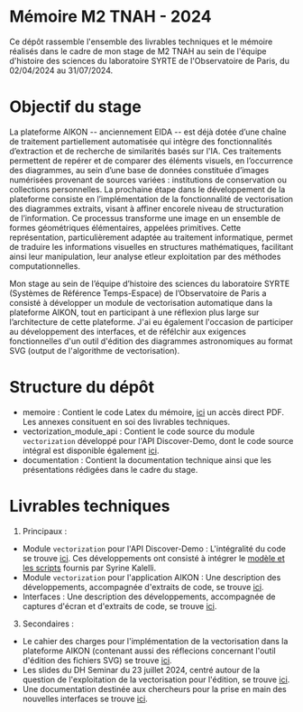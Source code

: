 # Mémoire M2 TNAH - 2024

Ce dépôt rassemble l'ensemble des livrables techniques et le mémoire réalisés dans le cadre de mon stage de M2 TNAH au sein de l'équipe d'histoire des sciences du laboratoire SYRTE de l'Observatoire de Paris, du 02/04/2024 au 31/07/2024.

# Objectif du stage

La plateforme AIKON -- anciennement EIDA -- est déjà dotée d’une chaîne de traitement partiellement automatisée qui intègre des fonctionnalités d’extraction et de recherche de similarités basés sur l'IA. Ces traitements permettent de repérer et de comparer des éléments visuels, en l’occurrence des diagrammes, au sein d’une base de données constituée d’images numérisées provenant de sources variées : institutions de conservation ou collections personnelles. La prochaine étape dans le développement de la plateforme consiste en l’implémentation de la fonctionnalité de vectorisation des diagrammes extraits, visant à affiner encorele niveau de structuration de l’information. Ce processus transforme une image en un ensemble de formes géométriques élémentaires, appelées primitives. Cette représentation, particulièrement adaptée au traitement informatique, permet de traduire les informations visuelles en structures mathématiques, facilitant ainsi leur manipulation, leur analyse etleur exploitation par des méthodes computationnelles.

Mon stage au sein de l’équipe d’histoire des sciences du laboratoire SYRTE (Systèmes de Référence Temps-Espace) de l’Observatoire de Paris a consisté à développer un module de vectorisation automatique dans la plateforme AIKON, tout en participant à une réflexion plus large sur l’architecture de cette plateforme. J'ai eu également l'occasion de participer au développement des interfaces, et de réfélchir aux exigences fonctionnelles d'un outil d'édition des diagrammes astronomiques au format SVG (output de l'algorithme de vectorisation). 

# Structure du dépôt

- memoire : Contient le code Latex du mémoire, [ici](memoire/main.pdf) un accès direct PDF. Les annexes consituent en soi des livrables techniques. 
- vectorization_module_api : Contient le code source du module `vectorization` développé pour l'API Discover-Demo, dont le code source intégral est disponible également [ici](https://github.com/Evarin/discover-demo).
- documentation : Contient la documentation technique ainsi que les présentations rédigées dans le cadre du stage.

# Livrables techniques 

1. Principaux :

- Module `vectorization` pour l'API Discover-Demo : L'intégralité du code se trouve [ici](vectorization_module_api). Ces développements ont consisté à intégrer le [modèle et les scripts](https://github.com/vayvi/HDV) fournis par Syrine Kalelli.
- Module `vectorization` pour l'application AIKON : Une description des développements, accompagnée d'extraits de code, se trouve [ici](integration_vectorisation.pdf).
- Interfaces : Une description des développements, accompagnée de captures d'écran et d'extraits de code, se trouve [ici](dvt_interfaces.pdf).

3. Secondaires :

- Le cahier des charges pour l'implémentation de la vectorisation dans la plateforme AIKON (contenant aussi des réflecions concernant l'outil d'édition des fichiers SVG) se trouve [ici](documentation/cahier_des_charges.pdf). 
- Les slides du DH Seminar du 23 juillet 2024, centré autour de la question de l'exploitation de la vectorisation pour l'édition, se trouve [ici](documentation/slides_DH_seminar.pdf).
- Une documentation destinée aux chercheurs pour la prise en main des nouvelles interfaces se trouve [ici](documentation/doc_interfaces.pdf). 
